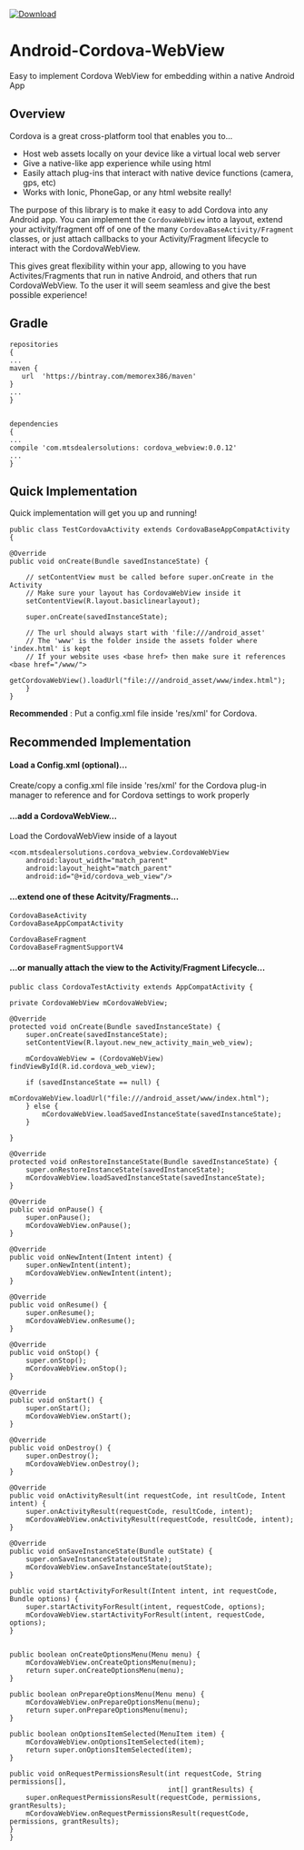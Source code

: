 [ ![Download](https://api.bintray.com/packages/memorex386/maven/cordova_webview/images/download.svg) ](https://bintray.com/memorex386/maven/cordova_webview/_latestVersion)

# Android-Cordova-WebView
Easy to implement Cordova WebView for embedding within a native Android App

## Overview

Cordova is a great cross-platform tool that enables you to...  

* Host web assets locally on your device like a virtual local web server
* Give a native-like app experience while using html
* Easily attach plug-ins that interact with native device functions (camera, gps, etc)
* Works with Ionic, PhoneGap, or any html website really!

The purpose of this library is to make it easy to add Cordova into any Android app.  You can implement the ```CordovaWebView``` into a layout, extend your activity/fragment off of one of the many ```CordovaBaseActivity/Fragment``` classes, or just attach callbacks to your Activity/Fragment lifecycle to interact with the CordovaWebView.

This gives great flexibility within your app, allowing to you have Activites/Fragments that run in native Android, and others that run CordovaWebView.  To the user it will seem seamless and give the best possible experience!

## Gradle
    repositories
    {
    ...
    maven {
       url  'https://bintray.com/memorex386/maven'
    }
    ...
    }


    dependencies
    {
    ...
    compile 'com.mtsdealersolutions: cordova_webview:0.0.12'
    ...
    }

## Quick Implementation

Quick implementation will get you up and running!
        
    public class TestCordovaActivity extends CordovaBaseAppCompatActivity {

    @Override
    public void onCreate(Bundle savedInstanceState) {

        // setContentView must be called before super.onCreate in the Activity
        // Make sure your layout has CordovaWebView inside it
        setContentView(R.layout.basiclinearlayout);
        
        super.onCreate(savedInstanceState);

        // The url should always start with 'file:///android_asset'
        // The 'www' is the folder inside the assets folder where 'index.html' is kept
        // If your website uses <base href> then make sure it references <base href="/www/">
        getCordovaWebView().loadUrl("file:///android_asset/www/index.html");
        }
    }
    
__Recommended__ : Put a config.xml file inside 'res/xml' for Cordova.
        
####

## Recommended Implementation

#### Load a Config.xml (optional)...

Create/copy a config.xml file inside 'res/xml' for the Cordova plug-in manager to reference and for Cordova settings to work properly

#### ...add a CordovaWebView...

Load the CordovaWebView inside of a layout

    <com.mtsdealersolutions.cordova_webview.CordovaWebView
        android:layout_width="match_parent"
        android:layout_height="match_parent"
        android:id="@+id/cordova_web_view"/>
        
#### ...extend one of these Acitvity/Fragments...

    CordovaBaseActivity
    CordovaBaseAppCompatActivity
    
    CordovaBaseFragment
    CordovaBaseFragmentSupportV4
    
    
#### ...or manually attach the view to the Activity/Fragment Lifecycle...

    public class CordovaTestActivity extends AppCompatActivity {

    private CordovaWebView mCordovaWebView;

    @Override
    protected void onCreate(Bundle savedInstanceState) {
        super.onCreate(savedInstanceState);
        setContentView(R.layout.new_new_activity_main_web_view);

        mCordovaWebView = (CordovaWebView) findViewById(R.id.cordova_web_view);

        if (savedInstanceState == null) {
            mCordovaWebView.loadUrl("file:///android_asset/www/index.html");
        } else {
            mCordovaWebView.loadSavedInstanceState(savedInstanceState);
        }

    }

    @Override
    protected void onRestoreInstanceState(Bundle savedInstanceState) {
        super.onRestoreInstanceState(savedInstanceState);
        mCordovaWebView.loadSavedInstanceState(savedInstanceState);
    }

    @Override
    public void onPause() {
        super.onPause();
        mCordovaWebView.onPause();
    }

    @Override
    public void onNewIntent(Intent intent) {
        super.onNewIntent(intent);
        mCordovaWebView.onNewIntent(intent);
    }

    @Override
    public void onResume() {
        super.onResume();
        mCordovaWebView.onResume();
    }

    @Override
    public void onStop() {
        super.onStop();
        mCordovaWebView.onStop();
    }

    @Override
    public void onStart() {
        super.onStart();
        mCordovaWebView.onStart();
    }

    @Override
    public void onDestroy() {
        super.onDestroy();
        mCordovaWebView.onDestroy();
    }

    @Override
    public void onActivityResult(int requestCode, int resultCode, Intent intent) {
        super.onActivityResult(requestCode, resultCode, intent);
        mCordovaWebView.onActivityResult(requestCode, resultCode, intent);
    }

    @Override
    public void onSaveInstanceState(Bundle outState) {
        super.onSaveInstanceState(outState);
        mCordovaWebView.onSaveInstanceState(outState);
    }

    public void startActivityForResult(Intent intent, int requestCode, Bundle options) {
        super.startActivityForResult(intent, requestCode, options);
        mCordovaWebView.startActivityForResult(intent, requestCode, options);
    }


    public boolean onCreateOptionsMenu(Menu menu) {
        mCordovaWebView.onCreateOptionsMenu(menu);
        return super.onCreateOptionsMenu(menu);
    }

    public boolean onPrepareOptionsMenu(Menu menu) {
        mCordovaWebView.onPrepareOptionsMenu(menu);
        return super.onPrepareOptionsMenu(menu);
    }

    public boolean onOptionsItemSelected(MenuItem item) {
        mCordovaWebView.onOptionsItemSelected(item);
        return super.onOptionsItemSelected(item);
    }

    public void onRequestPermissionsResult(int requestCode, String permissions[],
                                           int[] grantResults) {
        super.onRequestPermissionsResult(requestCode, permissions, grantResults);
        mCordovaWebView.onRequestPermissionsResult(requestCode, permissions, grantResults);
    }
    }